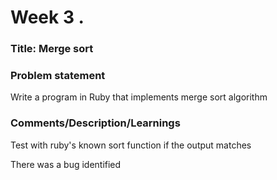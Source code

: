 # Week 3 .

### Title: Merge sort

### Problem statement
Write a program in Ruby that implements merge sort algorithm

### Comments/Description/Learnings
Test with ruby's known sort function if the output matches

There was  a bug identified

